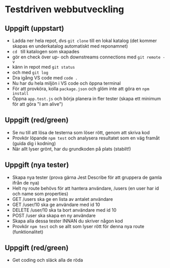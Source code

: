 # Testdriven webbutveckling
## Uppgift (uppstart)
- Ladda ner hela repot, dvs ``git clone`` till en lokal katalog (det kommer skapas en underkatalog automatiskt med reponamnet)
- ``cd `` till katalogen som skapades
- gör en check över up- och downstreams connections med ``git remote -v``
- känn in repot med ``git status``
- och med ``git log``
- Dra igång VS code med ``code .``
- Nu har du hela miljön i VS code och öppna terminal
- För att provköra, kolla ``package.json`` och glöm inte att göra en ``npm install``
- Öppna ``app.test.js`` och börja planera in fler tester (skapa ett minimum för att göra "I am alive")
## Uppgift (red/green)
- Se nu till att lösa de testerna som löser rött, genom att skriva kod
- Provkör löpande ``npm test`` och analysera resultatet som en väg framåt (guida dig i kodning)
- När allt lyser grönt, har du grundkoden på plats (stabilt!)
## Uppgift (nya tester)
- Skapa nya tester (prova gärna Jest Describe för att gruppera de gamla ifrån de nya)
- Helt ny route behövs för att hantera användare, /users (en user har id och name som properties)
- GET /users ska ge en lista av antalet användare
- GET /user/10 ska ge användare med id 10
- DELETE /user/10 ska ta bort användare med id 10
- POST /user ska skapa en ny användare
- Skapa alla dessa tester INNAN du skriver någon kod
- Provkör ``npm test`` och se allt som lyser rött för denna nya route (funktionalitet)
## Uppgift (red/green)
- Get coding och släck alla de röda
